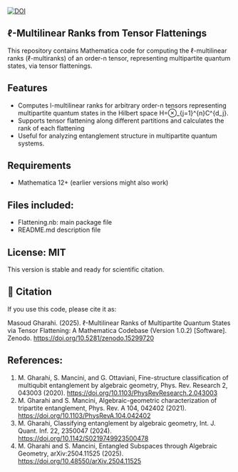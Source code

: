 [![DOI](https://zenodo.org/badge/974492044.svg)](https://doi.org/10.5281/zenodo.15299720)

## ℓ-Multilinear Ranks from Tensor Flattenings

This repository contains Mathematica code for computing the ℓ-multilinear ranks (ℓ-multiranks) of an order-n tensor, representing multipartite quantum states, via tensor flattenings.

## Features
- Computes l-multilinear ranks for arbitrary order-n tensors representing multipartite quantum states in the Hilbert space H=⊗_{j=1}^{n}C^{d_j}.
- Supports tensor flattening along different partitions and calculates the rank of each flattening
- Useful for analyzing entanglement structure in multipartite quantum systems.

## Requirements
- Mathematica 12+ (earlier versions might also work)

## Files included:

- Flattening.nb: main package file
- README.md description file


## License: MIT

This version is stable and ready for scientific citation.

## 📜 Citation

If you use this code, please cite it as:

Masoud Gharahi. (2025). ℓ-Multilinear Ranks of Multipartite Quantum States via Tensor Flattening: A Mathematica Codebase (Version 1.0.2) [Software]. Zenodo. https://doi.org/10.5281/zenodo.15299720


## References:

1. M. Gharahi, S. Mancini, and G. Ottaviani, Fine-structure classification of multiqubit entanglement by algebraic geometry, Phys. Rev. Research 2, 043003 (2020). https://doi.org/10.1103/PhysRevResearch.2.043003
2. M. Gharahi and S. Mancini, Algebraic-geometric characterization of tripartite entanglement, Phys. Rev. A 104, 042402 (2021). https://doi.org/10.1103/PhysRevA.104.042402
3. M. Gharahi, Classifying entanglement by algebraic geometry, Int. J. Quant. Inf. 22, 2350047 (2024). https://doi.org/10.1142/S0219749923500478
4. M. Gharahi and S. Mancini, Entangled Subspaces through Algebraic Geometry, arXiv:2504.11525 (2025). https://doi.org/10.48550/arXiv.2504.11525
